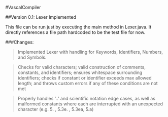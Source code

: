 #VascalCompiler

##Version 0.1: Lexer Implemented

This file can be run just by executing the main method in Lexer.java. It directly references
a file path hardcoded to be the test file for now.

###Changes:
>Implemented Lexer with handling for Keywords, Identifiers, Numbers, and Symbols.

>Checks for valid characters; 
 valid construction of comments, constants, and identifiers; 
 ensures whitespace surrounding identifiers;
 checks if constant or identifier exceeds max allowed length; 
 and throws custom errors if any of these conditions are not met
 
 >Properly handles '..' and scientific notation edge cases, as well as malformed constants
 where each are interrupted with an unexpected character (e.g. 5. , 5.3e. , 5.3ea, 5.a)